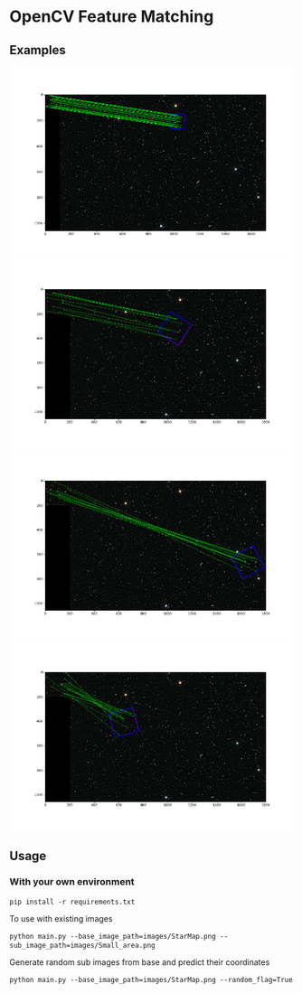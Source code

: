 # OpenCV Feature Matching 

## Examples
![Example 1](examples/img_1.png)
![Example 1](examples/img_2.png)
![Example 1](examples/img_4.png)
![Example 1](examples/img_5.png)

## Usage
### With your own environment
```shell
pip install -r requirements.txt
```

To use with existing images
```shell
python main.py --base_image_path=images/StarMap.png --sub_image_path=images/Small_area.png
```
Generate random sub images from base and predict their coordinates
```shell
python main.py --base_image_path=images/StarMap.png --random_flag=True
```
